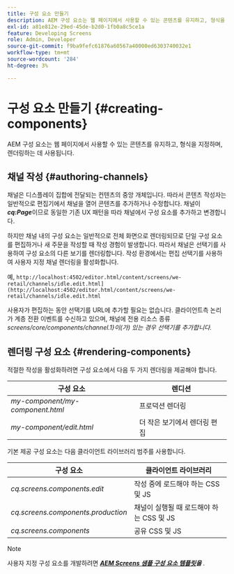 ```yaml
---
title: 구성 요소 만들기
description: AEM 구성 요소는 웹 페이지에서 사용할 수 있는 콘텐츠를 유지하고, 형식을 지정하며, 렌더링하는 데 사용됩니다. 채널 작성 및 구성 요소 렌더링에 대해 알아보려면 이 페이지를 따르십시오.
exl-id: a81e812e-29ed-45de-b2d0-1fb0a8c5ce1a
feature: Developing Screens
role: Admin, Developer
source-git-commit: f9ba9fefc61876a60567a40000ed6303740032e1
workflow-type: tm+mt
source-wordcount: '284'
ht-degree: 3%

---
```


# 구성 요소 만들기 {#creating-components}

AEM 구성 요소는 웹 페이지에서 사용할 수 있는 콘텐츠를 유지하고, 형식을 지정하며, 렌더링하는 데 사용됩니다.

## 채널 작성 {#authoring-channels}

채널은 디스플레이 집합에 전달되는 컨텐츠의 중앙 개체입니다. 따라서 콘텐츠 작성자는 일반적으로 편집기에서 채널을 열어 콘텐츠를 추가하거나 수정합니다. 채널이 ***cq:Page***&#x200B;이므로 동일한 기존 UX 패턴을 따라 채널에서 구성 요소를 추가하고 변경합니다.

하지만 채널 내의 구성 요소는 일반적으로 전체 화면으로 렌더링되므로 단일 구성 요소를 편집하거나 새 주문을 작성할 때 작성 경험이 발생합니다. 따라서 채널은 선택기를 사용하여 구성 요소의 다른 보기를 렌더링합니다. 작성 환경에서는 편집 선택기를 사용하여 사용자 지정 채널 렌더링을 활성화합니다.

예, `http://localhost:4502/editor.html/content/screens/we-retail/channels/idle.edit.html](http://localhost:4502/editor.html/content/screens/we-retail/channels/idle.edit.html`

사용자가 편집하는 동안 선택기를 URL에 추가할 필요는 없습니다. 클라이언트측 논리가 계층 전환 이벤트를 수신하고 있으며, 채널에 전용 리소스 종류 *screens/core/components/channel.1&rbrace;이(가) 있는 경우 선택기를 추가합니다.*

## 렌더링 구성 요소 {#rendering-components}

적절한 작성을 활성화하려면 구성 요소에서 다음 두 가지 렌더링을 제공해야 합니다.

| **구성 요소** | **렌디션** |
|---|---|
| *my-component/my-component.html* | 프로덕션 렌더링 |
| *my-component/edit.html* | 더 작은 보기에서 렌더링 편집 |

기본 제공 구성 요소는 다음 클라이언트 라이브러리 범주를 사용합니다.

| **구성 요소** | **클라이언트 라이브러리** |
|---|---|
| *cq.screens.components.edit* | 작성 중에 로드해야 하는 CSS 및 JS |
| *cq.screens.components.production* | 채널이 실행될 때 로드해야 하는 CSS 및 JS |
| *cq.screens.components* | 공유 CSS 및 JS |

>[!NOTE]
>
>사용자 지정 구성 요소를 개발하려면 ***[AEM Screens 샘플 구성 요소 템플릿](https://github.com/Adobe-Marketing-Cloud/aem-screens-component-template)을 &#x200B;***.
